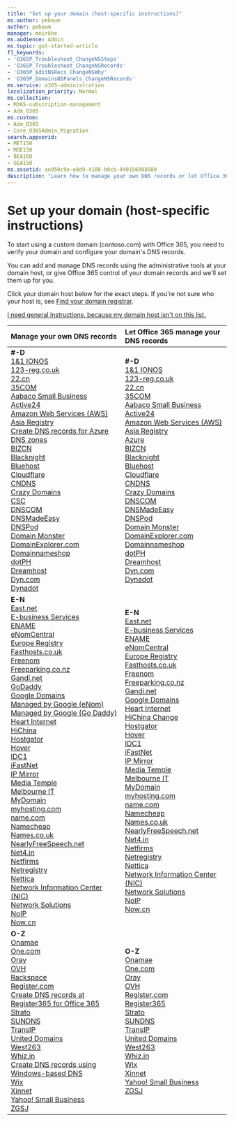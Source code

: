 ```yaml
---
title: "Set up your domain (host-specific instructions)"
ms.author: pebaum
author: pebaum
manager: mnirkhe
ms.audience: Admin
ms.topic: get-started-article
f1_keywords:
- 'O365P_Troubleshoot_ChangeNSSteps'
- 'O365P_Troubleshoot_ChangeNSRecords'
- 'O365P_EditNSRecs_ChangeNSWhy'
- 'O365P_DomainsNSPanels_ChangeNSRecords'
ms.service: o365-administration
localization_priority: Normal
ms.collection: 
- M365-subscription-management 
- Adm_O365
ms.custom:
- Adm_O365
- Core_O365Admin_Migration
search.appverid:
- MET150
- MOE150
- BEA160
- GEA150
ms.assetid: ae950c9e-e8d9-4108-b0cb-449156998580
description: "Learn how to manage your own DNS records or let Office 365 manage your DNS records for you."
---
```


# Set up your domain (host-specific instructions)

To start using a custom domain (contoso.com) with Office 365, you need to verify your domain and configure your domain's DNS records. 
  
You can add and manage DNS records using the administrative tools at your domain host, or give Office 365 control of your domain records and we'll set them up for you.
  
Click your domain host below for the exact steps. If you're not sure who your host is, see [Find your domain registrar](find-your-domain-registrar.md).
  
[I need general instructions, because my domain host isn't on this list. ](create-dns-records-at-any-dns-hosting-provider.md)
  
|**Manage your own DNS records**|**Let Office 365 manage your DNS records**|
|:-----|:-----|
|**#-D** <br/> [1&1 IONOS](../dns/create-dns-records-at-1-1-internet.md) <br/> [123-reg.co.uk](../dns/create-dns-records-at-123-reg-co-uk.md) <br/> [22.cn](../services-in-china/create-dns-records-at-22-cn.md) <br/> [35COM](../services-in-china/create-dns-records-at-35com.md) <br/> [Aabaco Small Business](../dns/create-dns-records-at-aabaco-small-business.md) <br/> [Active24](../dns/create-dns-records-at-active24.md) <br/> [Amazon Web Services (AWS)](../dns/create-dns-records-at-aws.md) <br/> [Asia Registry](../dns/create-dns-records-at-asia-registry.md) <br/> [Create DNS records for Azure DNS zones](../dns/create-dns-records-for-azure-dns-zones.md) <br/> [BIZCN](../services-in-china/create-dns-records-at-bizcn.md) <br/> [Blacknight](../dns/create-dns-records-at-blacknight.md) <br/> [Bluehost](../dns/create-dns-records-at-bluehost.md) <br/> [Cloudflare](../dns/create-dns-records-at-cloudflare.md) <br/> [CNDNS](../services-in-china/create-dns-records-at-cndns.md) <br/> [Crazy Domains](../dns/create-dns-records-at-crazy-domains.md) <br/> [CSC](https://support.office.com/article/2833374f-8141-4af0-923b-189c879804d3.aspx) <br/> [DNSCOM](../services-in-china/create-dns-records-at-dnscom.md) <br/> [DNSMadeEasy](../dns/create-dns-records-at-dnsmadeeasy.md) <br/> [DNSPod](../services-in-china/create-dns-records-at-dnspod.md) <br/> [Domain Monster](../dns/create-dns-records-at-domain-monster.md) <br/> [DomainExplorer.com](../dns/create-dns-records-at-domainexplorer-com.md) <br/> [Domainnameshop](../dns/create-dns-records-at-domainnameshop.md) <br/> [dotPH](../dns/create-dns-records-at-dotph.md) <br/> [Dreamhost](../dns/create-dns-records-at-dreamhost.md) <br/> [Dyn.com](../dns/create-dns-records-at-dyn-com.md) <br/> [Dynadot](../dns/create-dns-records-at-dynadot.md) <br/> |**#-D** <br/> [1&1 IONOS](../dns/change-nameservers-at-1-1-internet.md) <br/> [123-reg.co.uk](../dns/change-nameservers-at-123-reg-co-uk.md) <br/> [22.cn](../services-in-china/change-nameservers-at-22-cn.md) <br/> [35COM](../services-in-china/change-nameservers-at-35com.md) <br/> [Aabaco Small Business](../dns/change-nameservers-at-aabaco-small-business.md) <br/> [Active24](../dns/change-nameservers-at-active24.md) <br/> [Amazon Web Services (AWS)](../dns/change-nameservers-at-aws.md)  <br/> [Asia Registry](../dns/change-nameservers-at-asia-registry.md) <br/> [Azure](../dns/change-nameservers-at-azure.md) <br/> [BIZCN ](../services-in-china/change-nameservers-at-bizcn.md) <br/> [Blacknight ](../dns/change-nameservers-at-blacknight.md) <br/> [Bluehost](../dns/change-nameservers-at-bluehost.md) <br/> [Cloudflare](../dns/change-nameservers-at-cloudflare.md) <br/> [CNDNS](../services-in-china/change-nameservers-at-cndns.md) <br/> [Crazy Domains](../dns/change-nameservers-at-crazy-domains.md) <br/> [DNSCOM](../services-in-china/change-nameservers-at-dnscom.md) <br/> [DNSMadeEasy](../dns/change-nameservers-at-dnsmadeeasy.md) <br/> [DNSPod](../services-in-china/change-nameservers-at-dnspod.md) <br/> [Domain Monster](../dns/change-nameservers-at-domain-monster.md) <br/> [DomainExplorer.com](../dns/change-nameservers-at-domainexplorer-com.md) <br/> [Domainnameshop](../dns/change-nameservers-at-domainnameshop.md) <br/> [dotPH ](../dns/change-nameservers-at-dotph.md) <br/> [Dreamhost](../dns/change-nameservers-at-dreamhost.md) <br/> [Dyn.com](../dns/change-nameservers-at-dyn-com.md) <br/> [Dynadot](../dns/change-nameservers-at-dynadot.md) <br/> |
|**E-N** <br/> [East.net](../services-in-china/create-dns-records-at-east-net.md) <br/> [E-business Services](../services-in-china/create-dns-records-at-e-business-services.md) <br/> [ENAME](../services-in-china/create-dns-records-at-ename.md) <br/> [eNomCentral](../dns/create-dns-records-at-enomcentral.md) <br/> [Europe Registry](../dns/create-dns-records-at-europe-registry.md) <br/> [Fasthosts.co.uk](../dns/create-dns-records-at-fasthosts-co-uk.md) <br/> [Freenom](../dns/create-dns-records-at-freenom.md) <br/> [Freeparking.co.nz](../dns/create-dns-records-at-freeparking-co-nz.md) <br/> [Gandi.net](../dns/create-dns-records-at-gandi-net.md) <br/> [GoDaddy](../dns/create-dns-records-at-godaddy.md) <br/> [Google Domains](../dns/create-dns-records-at-google-domains.md) <br/> [Managed by Google (eNom)](../dns/create-dns-records-for-domain-managed-by-google-enom.md) <br/> [Managed by Google (Go Daddy)](../dns/create-dns-records-for-domain-managed-by-google-go-daddy.md) <br/> [Heart Internet](../dns/create-dns-records-at-heart-internet.md) <br/> [HiChina](../services-in-china/create-dns-records-at-hichina.md) <br/> [Hostgator](../dns/create-dns-records-at-hostgator.md) <br/> [Hover](../dns/create-dns-records-at-hover.md) <br/> [IDC1](../services-in-china/create-dns-records-at-idc1.md) <br/> [iFastNet](../dns/create-dns-records-at-ifastnet.md) <br/> [IP Mirror](../dns/create-dns-records-at-ip-mirror.md) <br/>[Media Temple](../dns/create-dns-records-at-media-temple.md) <br/> [Melbourne IT](../dns/create-dns-records-at-melbourne-it.md) <br/> [MyDomain](../dns/create-dns-records-at-mydomain.md) <br/> [myhosting.com](../dns/create-dns-records-at-myhosting-com.md) <br/> [name.com](../dns/create-dns-records-at-name-com.md) <br/> [Namecheap](../dns/create-dns-records-at-namecheap.md) <br/> [Names.co.uk](../dns/create-dns-records-at-names-co-uk.md) <br/> [NearlyFreeSpeech.net](../dns/create-dns-records-at-nearlyfreespeech-net.md) <br/> [Net4.in](../dns/create-dns-records-at-net4-in.md) <br/> [Netfirms](../dns/create-dns-records-at-netfirms.md) <br/> [Netregistry](../dns/create-dns-records-at-netregistry.md) <br/> [Nettica](https://support.office.com/article/856ef0f6-2a64-4687-836e-934109439baf) <br/> [Network Information Center (NIC)](../dns/create-dns-records-at-nic.md) <br/> [Network Solutions](../dns/create-dns-records-at-network-solutions.md) <br/> [NoIP](../dns/create-dns-records-at-noip.md) <br/> [Now.cn](../services-in-china/create-dns-records-at-now-cn.md) <br/> |**E-N** <br/> [East.net](../services-in-china/change-nameservers-at-east-net.md) <br/> [E-business Services](../services-in-china/change-nameservers-at-e-business-services.md) <br/> [ENAME](../services-in-china/change-nameservers-at-ename.md) <br/> [eNomCentral](../dns/change-nameservers-at-enomcentral.md) <br/> [Europe Registry](../dns/change-nameservers-at-europe-registry.md) <br/> [Fasthosts.co.uk](../dns/change-nameservers-at-fasthosts-co-uk.md) <br/> [Freenom](../dns/change-nameservers-at-freenom.md) <br/> [Freeparking.co.nz](../dns/change-nameservers-at-freeparking-co-nz.md) <br/> [Gandi.net](../dns/change-nameservers-at-gandi-net.md) <br/> [Google Domains](../dns/change-nameservers-at-google-domains.md) <br/> [Heart Internet](../dns/change-nameservers-at-heart-internet.md) <br/> [HiChina ](../services-in-china/change-nameservers-at-hichina.md)[Change ](../dns/change-nameservers-at-hostgator.md) <br/> [Hostgator](../dns/change-nameservers-at-hostgator.md) <br/> [Hover ](../dns/change-nameservers-at-hover.md) <br/> [IDC1](../services-in-china/change-nameservers-at-idc1.md) <br/> [iFastNet](../dns/change-nameservers-at-ifastnet.md) <br/> [IP Mirror](../dns/change-nameservers-at-ip-mirror.md) <br/> [Media Temple](../dns/change-nameservers-at-media-temple.md) <br/> [Melbourne IT](../dns/change-nameservers-at-melbourne-it.md) <br/> [MyDomain](../dns/change-nameservers-at-mydomain.md) <br/> [myhosting.com](../dns/change-nameservers-at-myhosting-com.md) <br/> [name.com](../dns/change-nameservers-at-name-com.md) <br/> [Namecheap](../dns/change-nameservers-at-namecheap.md) <br/> [Names.co.uk](../dns/change-nameservers-at-names-co-uk.md) <br/> [NearlyFreeSpeech.net](../dns/change-nameservers-at-nearlyfreespeech-net.md) <br/> [Net4.in](../dns/change-nameservers-at-net4-in.md) <br/> [Netfirms](../dns/change-nameservers-at-netfirms.md) <br/> [Netregistry](../dns/change-nameservers-at-netregistry.md) <br/> [Nettica](https://support.office.com/article/d642586c-cba4-4c75-a3a1-4e6b0b615255) <br/> [Network Information Center (NIC)](../dns/change-nameservers-at-nic.md) <br/> [Network Solutions](../dns/change-nameservers-at-network-solutions.md) <br/> [NoIP](../dns/change-nameservers-at-noip.md) <br/> [Now.cn](../services-in-china/change-nameservers-at-now-cn.md) <br/> |
|**O-Z** <br/> [Onamae](../dns/create-dns-records-at-onamae.md) <br/> [One.com](../dns/create-dns-records-at-one-com.md) <br/> [Oray](../services-in-china/create-dns-records-at-oray.md) <br/> [OVH](../dns/create-dns-records-at-ovh.md) <br/> [Rackspace](../dns/create-dns-records-at-rackspace.md) <br/> [Register.com](../dns/create-dns-records-at-register-com.md) <br/>  [Create DNS records at Register365 for Office 365](../dns/create-dns-records-at-register365.md)<br/> [Strato](../dns/create-dns-records-at-strato.md) <br/> [SUNDNS](../services-in-china/create-dns-records-at-sundns.md) <br/> [TransIP](../dns/create-dns-records-at-transip.md) <br/> [United Domains](../dns/create-dns-records-at-united-domains.md) <br/> [West263](../services-in-china/create-dns-records-at-west263.md) <br/> [Whiz.in](../dns/create-dns-records-at-whiz-in.md) <br/> [Create DNS records using Windows-based DNS](../dns/create-dns-records-using-windows-based-dns.md) <br/> [Wix](../dns/create-dns-records-at-wix.md) <br/> [Xinnet](../services-in-china/create-dns-records-at-xinnet.md) <br/> [Yahoo! Small Business](../dns/create-dns-records-at-yahoo-small-business.md) <br/> [ZGSJ](../services-in-china/create-dns-records-at-zgsj.md) <br/> |**O-Z** <br/> [Onamae](../dns/change-nameservers-at-onamae.md) <br/> [One.com](../dns/change-nameservers-at-one-com.md) <br/> [Oray](../services-in-china/change-nameservers-at-oray.md) <br/> [OVH](../dns/change-nameservers-at-ovh.md) <br/> [Register.com](../dns/change-nameservers-at-register-com.md) <br/> [Register365](../dns/change-nameservers-at-register365.md) <br/> [Strato](../dns/change-nameservers-at-strato.md) <br/> [SUNDNS](../services-in-china/change-nameservers-at-sundns.md) <br/> [TransIP](../dns/change-nameservers-at-transip.md) <br/> [United Domains](../dns/change-nameservers-at-united-domains.md) <br/> [West263 ](../services-in-china/change-nameservers-at-west263.md) <br/> [Whiz.in](../dns/change-nameservers-at-whiz-in.md) <br/> [Wix](../dns/change-nameservers-at-wix.md) <br/> [Xinnet](../services-in-china/change-nameservers-at-xinnet.md) <br/> [Yahoo! Small Business](../dns/change-nameservers-at-yahoo-small-business.md) <br/> [ZGSJ](../services-in-china/change-nameservers-at-zgsj.md) <br/> |
   

